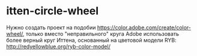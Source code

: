 # itten-circle-wheel
Нужно создать проект на подобии https://color.adobe.com/create/color-wheel/, только вместо "неправильного" круга Adobe использовать более верный круг Иттена, основанный на цветовой модели RYB: http://redyellowblue.org/ryb-color-model/
